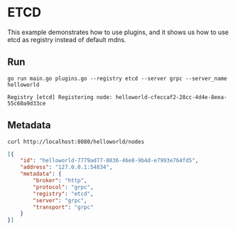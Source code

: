 # ETCD
This example demonstrates how to use plugins, and it shows us how to use etcd as registry instead of default mdns.

## Run
```
go run main.go plugins.go --registry etcd --server grpc --server_name helloworld
```
```
Registry [etcd] Registering node: helloworld-cfeccaf2-28cc-4d4e-8eea-55c60a9d33ce
```

## Metadata
```
curl http://localhost:8080/helloworld/nodes
```
```json
[{
	"id": "helloworld-7779ad77-8836-46e8-9b4d-e7993e764fd5",
	"address": "127.0.0.1:54834",
	"metadata": {
		"broker": "http",
		"protocol": "grpc",
		"registry": "etcd",
		"server": "grpc",
		"transport": "grpc"
	}
}]
```